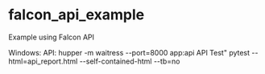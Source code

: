 # falcon_api_example
Example using Falcon API

Windows:
API:
  hupper -m waitress --port=8000 app:api
API Test"
  pytest --html=api_report.html --self-contained-html --tb=no